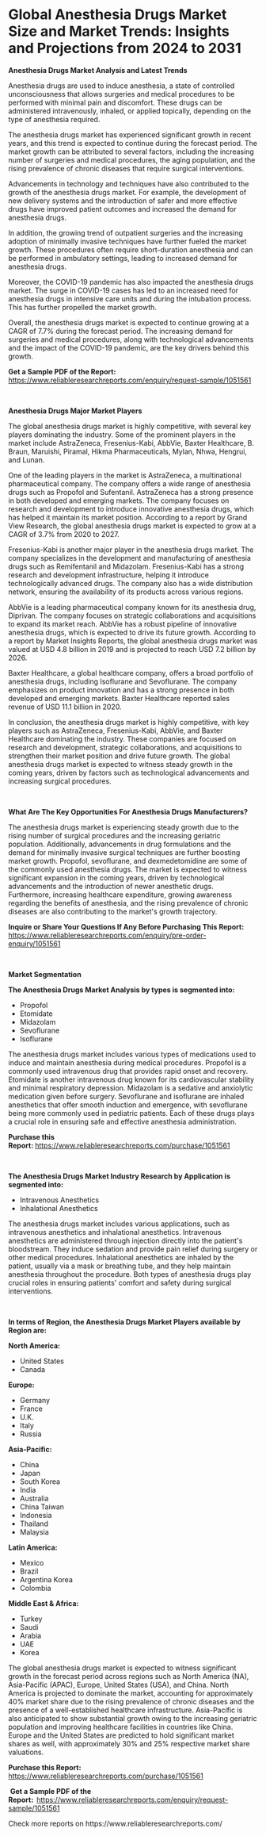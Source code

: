 <p><h1>Global Anesthesia Drugs Market Size and Market Trends: Insights and Projections from 2024 to 2031</h1></p><p><strong>Anesthesia Drugs Market Analysis and Latest Trends</strong></p>
<p><p>Anesthesia drugs are used to induce anesthesia, a state of controlled unconsciousness that allows surgeries and medical procedures to be performed with minimal pain and discomfort. These drugs can be administered intravenously, inhaled, or applied topically, depending on the type of anesthesia required.</p><p>The anesthesia drugs market has experienced significant growth in recent years, and this trend is expected to continue during the forecast period. The market growth can be attributed to several factors, including the increasing number of surgeries and medical procedures, the aging population, and the rising prevalence of chronic diseases that require surgical interventions.</p><p>Advancements in technology and techniques have also contributed to the growth of the anesthesia drugs market. For example, the development of new delivery systems and the introduction of safer and more effective drugs have improved patient outcomes and increased the demand for anesthesia drugs.</p><p>In addition, the growing trend of outpatient surgeries and the increasing adoption of minimally invasive techniques have further fueled the market growth. These procedures often require short-duration anesthesia and can be performed in ambulatory settings, leading to increased demand for anesthesia drugs.</p><p>Moreover, the COVID-19 pandemic has also impacted the anesthesia drugs market. The surge in COVID-19 cases has led to an increased need for anesthesia drugs in intensive care units and during the intubation process. This has further propelled the market growth.</p><p>Overall, the anesthesia drugs market is expected to continue growing at a CAGR of 7.7% during the forecast period. The increasing demand for surgeries and medical procedures, along with technological advancements and the impact of the COVID-19 pandemic, are the key drivers behind this growth.</p></p>
<p><strong>Get a Sample PDF of the Report:&nbsp;</strong> <a href="https://www.reliableresearchreports.com/enquiry/request-sample/1051561">https://www.reliableresearchreports.com/enquiry/request-sample/1051561</a></p>
<p>&nbsp;</p>
<p><strong>Anesthesia Drugs Major Market Players</strong></p>
<p><p>The global anesthesia drugs market is highly competitive, with several key players dominating the industry. Some of the prominent players in the market include AstraZeneca, Fresenius-Kabi, AbbVie, Baxter Healthcare, B. Braun, Maruishi, Piramal, Hikma Pharmaceuticals, Mylan, Nhwa, Hengrui, and Lunan.</p><p>One of the leading players in the market is AstraZeneca, a multinational pharmaceutical company. The company offers a wide range of anesthesia drugs such as Propofol and Sufentanil. AstraZeneca has a strong presence in both developed and emerging markets. The company focuses on research and development to introduce innovative anesthesia drugs, which has helped it maintain its market position. According to a report by Grand View Research, the global anesthesia drugs market is expected to grow at a CAGR of 3.7% from 2020 to 2027.</p><p>Fresenius-Kabi is another major player in the anesthesia drugs market. The company specializes in the development and manufacturing of anesthesia drugs such as Remifentanil and Midazolam. Fresenius-Kabi has a strong research and development infrastructure, helping it introduce technologically advanced drugs. The company also has a wide distribution network, ensuring the availability of its products across various regions.</p><p>AbbVie is a leading pharmaceutical company known for its anesthesia drug, Diprivan. The company focuses on strategic collaborations and acquisitions to expand its market reach. AbbVie has a robust pipeline of innovative anesthesia drugs, which is expected to drive its future growth. According to a report by Market Insights Reports, the global anesthesia drugs market was valued at USD 4.8 billion in 2019 and is projected to reach USD 7.2 billion by 2026.</p><p>Baxter Healthcare, a global healthcare company, offers a broad portfolio of anesthesia drugs, including Isoflurane and Sevoflurane. The company emphasizes on product innovation and has a strong presence in both developed and emerging markets. Baxter Healthcare reported sales revenue of USD 11.1 billion in 2020.</p><p>In conclusion, the anesthesia drugs market is highly competitive, with key players such as AstraZeneca, Fresenius-Kabi, AbbVie, and Baxter Healthcare dominating the industry. These companies are focused on research and development, strategic collaborations, and acquisitions to strengthen their market position and drive future growth. The global anesthesia drugs market is expected to witness steady growth in the coming years, driven by factors such as technological advancements and increasing surgical procedures.</p></p>
<p>&nbsp;</p>
<p><strong>What Are The Key Opportunities For Anesthesia Drugs Manufacturers?</strong></p>
<p><p>The anesthesia drugs market is experiencing steady growth due to the rising number of surgical procedures and the increasing geriatric population. Additionally, advancements in drug formulations and the demand for minimally invasive surgical techniques are further boosting market growth. Propofol, sevoflurane, and dexmedetomidine are some of the commonly used anesthesia drugs. The market is expected to witness significant expansion in the coming years, driven by technological advancements and the introduction of newer anesthetic drugs. Furthermore, increasing healthcare expenditure, growing awareness regarding the benefits of anesthesia, and the rising prevalence of chronic diseases are also contributing to the market's growth trajectory.</p></p>
<p><strong>Inquire or Share Your Questions If Any Before Purchasing This Report:</strong> <a href="https://www.reliableresearchreports.com/enquiry/pre-order-enquiry/1051561">https://www.reliableresearchreports.com/enquiry/pre-order-enquiry/1051561</a></p>
<p>&nbsp;</p>
<p><strong>Market Segmentation</strong></p>
<p><strong>The Anesthesia Drugs Market Analysis by types is segmented into:</strong></p>
<p><ul><li>Propofol</li><li>Etomidate</li><li>Midazolam</li><li>Sevoflurane</li><li>Isoflurane</li></ul></p>
<p><p>The anesthesia drugs market includes various types of medications used to induce and maintain anesthesia during medical procedures. Propofol is a commonly used intravenous drug that provides rapid onset and recovery. Etomidate is another intravenous drug known for its cardiovascular stability and minimal respiratory depression. Midazolam is a sedative and anxiolytic medication given before surgery. Sevoflurane and isoflurane are inhaled anesthetics that offer smooth induction and emergence, with sevoflurane being more commonly used in pediatric patients. Each of these drugs plays a crucial role in ensuring safe and effective anesthesia administration.</p></p>
<p><strong>Purchase this Report:&nbsp;</strong><a href="https://www.reliableresearchreports.com/purchase/1051561">https://www.reliableresearchreports.com/purchase/1051561</a></p>
<p>&nbsp;</p>
<p><strong>The Anesthesia Drugs Market Industry Research by Application is segmented into:</strong></p>
<p><ul><li>Intravenous Anesthetics</li><li>Inhalational Anesthetics</li></ul></p>
<p><p>The anesthesia drugs market includes various applications, such as intravenous anesthetics and inhalational anesthetics. Intravenous anesthetics are administered through injection directly into the patient's bloodstream. They induce sedation and provide pain relief during surgery or other medical procedures. Inhalational anesthetics are inhaled by the patient, usually via a mask or breathing tube, and they help maintain anesthesia throughout the procedure. Both types of anesthesia drugs play crucial roles in ensuring patients' comfort and safety during surgical interventions.</p></p>
<p>&nbsp;</p>
<p><strong>In terms of Region, the Anesthesia Drugs Market Players available by Region are:</strong></p>
<p>
    <p> <strong> North America: </strong>
        <ul>
            <li>United States</li>
            <li>Canada</li>
        </ul>
        </p> 
    <p> <strong> Europe: </strong>
        <ul>
            <li>Germany</li>
            <li>France</li>
            <li>U.K.</li>
            <li>Italy</li>
            <li>Russia</li>
        </ul>
        </p> 
    <p> <strong> Asia-Pacific: </strong>
        <ul>
            <li>China</li>
            <li>Japan</li>
            <li>South Korea</li>
            <li>India</li>
            <li>Australia</li>
            <li>China Taiwan</li>
            <li>Indonesia</li>
            <li>Thailand</li>
            <li>Malaysia</li>
        </ul>
        </p> 
    <p> <strong> Latin America: </strong>
        <ul>
            <li>Mexico</li>
            <li>Brazil</li>
            <li>Argentina Korea</li>
            <li>Colombia</li>
        </ul>
        </p> 
    <p> <strong> Middle East & Africa: </strong>
        <ul>
            <li>Turkey</li>
            <li>Saudi</li>
            <li>Arabia</li>
            <li>UAE</li>
            <li>Korea</li>
        </ul>
    </p>
    </p>
<p><p>The global anesthesia drugs market is expected to witness significant growth in the forecast period across regions such as North America (NA), Asia-Pacific (APAC), Europe, United States (USA), and China. North America is projected to dominate the market, accounting for approximately 40% market share due to the rising prevalence of chronic diseases and the presence of a well-established healthcare infrastructure. Asia-Pacific is also anticipated to show substantial growth owing to the increasing geriatric population and improving healthcare facilities in countries like China. Europe and the United States are predicted to hold significant market shares as well, with approximately 30% and 25% respective market share valuations.</p></p>
<p><strong>Purchase this Report: </strong><a href="https://www.reliableresearchreports.com/purchase/1051561">https://www.reliableresearchreports.com/purchase/1051561</a></p>
<p>&nbsp;<strong>Get a Sample PDF of the Report:&nbsp;&nbsp;</strong><a href="https://www.reliableresearchreports.com/enquiry/request-sample/1051561">https://www.reliableresearchreports.com/enquiry/request-sample/1051561</a></p>
<p><strong></strong></p>
<p>Check more reports on https://www.reliableresearchreports.com/</p>